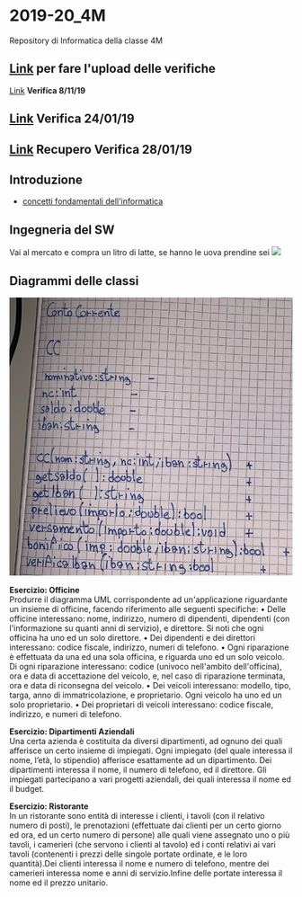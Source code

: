 # 2019-20_4M
Repository di Informatica della classe 4M


## [Link](https://script.google.com/macros/s/AKfycbx3Mn36N3G4CfGV-ju_NDdMtc9tr9-tkwm4Md-Xrei6GoYffiAs/exec) **per fare l'upload delle verifiche**

[Link](https://docs.google.com/document/d/1kOz3-40qowkA11BvfyNgN8kR9aijXcTVZm4Y3wl0xD4/edit?usp=sharing) **Verifica 8/11/19**

## [Link](https://docs.google.com/document/d/1xgcI_vC2KKHlk8-1fHTsrljq0jJsOBPXKFEcXeMKWXs/edit?usp=sharing) **Verifica 24/01/19**

## [Link](https://docs.google.com/document/d/1qGkCy6RHydsXZS8TcWLtMGOdlpoIxiKRC1E6MP8Pxeg/edit?usp=sharing) **Recupero Verifica 28/01/19**



## Introduzione
- [concetti fondamentali dell'informatica](http://aptiva.v2.cs.unibo.it/wiki/index.php/Concetti_fondamentali_dell%27Informatica)

## Ingegneria del SW
Vai al mercato e compra un litro di latte, se hanno le uova prendine sei
![](https://swaltersky.files.wordpress.com/2012/02/tire-swing-cartoon.jpg)

## Diagrammi delle classi
![](diagramma%20della%20classe%20ContoCorrente.jpg)

**Esercizio: Officine** <br>
Produrre il diagramma UML corrispondente ad un'applicazione riguardante un insieme di officine,
facendo riferimento alle seguenti specifiche:
• Delle officine interessano: nome, indirizzo, numero di dipendenti, dipendenti (con l'informazione
su quanti anni di servizio), e direttore. Si noti che ogni officina ha uno ed un solo direttore.
• Dei dipendenti e dei direttori interessano: codice fiscale, indirizzo, numeri di telefono.
• Ogni riparazione è effettuata da una ed una sola officina, e riguarda uno ed un solo veicolo. Di ogni riparazione interessano: codice (univoco nell'ambito dell'officina), ora e data di accettazione del veicolo, e, nel caso di riparazione terminata, ora e data di riconsegna del veicolo.
• Dei veicoli interessano: modello, tipo, targa, anno di immatricolazione, e proprietario. Ogni veicolo ha uno ed un solo proprietario.
• Dei proprietari di veicoli interessano: codice fiscale, indirizzo, e numeri di telefono.


**Esercizio: Dipartimenti Aziendali** <br>
Una certa azienda è costituita da diversi dipartimenti, ad ognuno dei quali afferisce un certo insieme di impiegati. Ogni impiegato (del quale interessa il nome, l’età, lo stipendio) afferisce esattamente ad un dipartimento. Dei dipartimenti interessa il nome, il numero di telefono, ed il direttore. Gli impiegati partecipano a vari progetti aziendali, dei quali interessa il nome ed il budget. 

**Esercizio: Ristorante** <br>
In un ristorante sono entità di interesse i clienti, i tavoli (con il relativo numero di posti), le prenotazioni (effettuate dai clienti per un certo giorno ed ora, ed un certo numero di persone) alle quali viene assegnato uno o più tavoli, i camerieri (che servono i clienti al tavolo) ed i conti relativi ai vari tavoli (contenenti i prezzi delle singole portate ordinate, e le loro quantità).Dei clienti interessa il nome e numero di telefono, mentre dei camerieri interessa nome e anni di servizio.Infine delle portate interessa il nome ed il prezzo unitario.